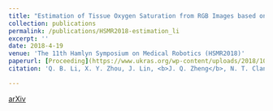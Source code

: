 ```yaml
---
title: "Estimation of Tissue Oxygen Saturation from RGB Images based on Pixel-level Image Translation"
collection: publications
permalink: /publications/HSMR2018-estimation_li
excerpt: ''
date: 2018-4-19
venue: 'The 11th Hamlyn Symposium on Medical Robotics (HSMR2018)'
paperurl: [Proceeding](https://www.ukras.org/wp-content/uploads/2018/10/proceedings_HSMR18_lo-4.pdf)
citation: 'Q. B. Li, X. Y. Zhou, J. Lin, <b>J. Q. Zheng</b>, N. T. Clancy, and D. S. Elson, "Estimation of Tissue Oxygen Saturation from RGB Images based on Pixel-level Image Translation", in <i>Proc. of the Hamlyn Symposium on Medical Robotics (HSMR)</i>, 2018.'

--- 
```


[arXiv](https://arxiv.org/ftp/arxiv/papers/1804/1804.07116.pdf)

